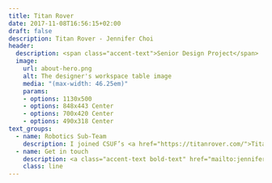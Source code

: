```yaml
---
title: Titan Rover
date: 2017-11-08T16:56:15+02:00
draft: false
description: Titan Rover - Jennifer Choi
header:
  description: <span class="accent-text">Senior Design Project</span>
  image:
    url: about-hero.png
    alt: The designer's workspace table image
    media: "(max-width: 46.25em)"
    params:
    - options: 1130x500
    - options: 848x443 Center
    - options: 700x420 Center
    - options: 490x318 Center
text_groups:
  - name: Robotics Sub-Team
    description: I joined CSUF’s <a href="https://titanrover.com/">Titan Rover</a> team in May of 2019. The team being a multidisciplinary group of students because of the rover's necessary features and potentially having a chance to learn from different majors' specialty is what drew me into joining the team. Annually, CSUF Titan Rover participates in an international competition, the University Rover Challenge, located in Hanksville, Utah, where universities worldwide compete. Thankfully, I had the chance to compete in the 2019 competition before the covid-19 virus circulated the world. The experience I gained from the competition motivated me more to stay with this team.<br>I was assigned to the robotics sub-team for my senior year, which focuses on the robotic arm and the end effector (gripper) of the rover - KRONOS. Initially, the team decided to design a new gripper. After discussing the logistics of the tasks and time needed, we came to terms to tune up the previous rover's end effector. My task was to improve the gripper used in last year's team's and design a system that can perform the necessary task. The task is to allow the rover to perform high precision tasks – type commands on a keyboard during the equipment servicing mission on a service lander and screw in/out a bolt. Although this task could be performed with the end effector, the risk of having an error is higher because the end effector cannot mimic a typing motion, and the operator could accidentally drop the Allen key tool while in use. The end effector's rotation has not been functioning properly. Designing a system that does not need the end effector rotation eliminates that issue temporally for this task. Therefore, to mitigate having too many systems running through the robotic arm's platform and making it easier for the controls sub-team to operate the rover – I came up with a general concept of designing the system shown below. <br> <blockquote class="imgur-embed-pub" lang="en" data-id="cjtyGgf"><a href="https://imgur.com/cjtyGgf">View post on imgur.com</a></blockquote><script async src="//s.imgur.com/min/embed.js" charset="utf-8"></script> <br> The system's attributes are to have an Allen key coupled to the shaft of a motor with high torque output and having it rest on a ball bearing to make it easier for the push-pull solenoid's shaft (that is coupled to the motor) to translate. A linear actuator can then extend or retract the solenoid and motor assembly past the end effector to prevent interference. Therefore, we could use the Allen key to type on the keyboard, also having the functionality of unscrewing the hex head bolt. Below are pictures of testing the integrated typing/Allen key tool system being a success.<br> <blockquote class="imgur-embed-pub" lang="en" data-id="h71IX0Y"><a href="https://imgur.com/h71IX0Y">View post on imgur.com</a></blockquote><script async src="//s.imgur.com/min/embed.js" charset="utf-8"></script><br><blockquote class="imgur-embed-pub" lang="en" data-id="GOZt9H4"><a href="https://imgur.com/GOZt9H4">View post on imgur.com</a></blockquote><script async src="//s.imgur.com/min/embed.js" charset="utf-8"></script> <br> <br>The main issue of the end effector was the rotation at the wrist. It would rotate, but it stops at a certain point, then gets stuck at a certain position, and the gap between the end effector and the link it is coupled to would slightly oscillate. As a team, it was determined that was the root cause of both of the problems. To control that as team, we decided the best way to handle this to avoid a whole redesign of the end effector is to add an idle gear on the opposite end of the pinion gear that was rotating the end effector. Below are photos of the subassembly (yes, there were two external retaining rings on each side of the rod to prevent the rod from rotating) and the rod with the idle gear and a bearing before the rod is about to get cut to the ideal length.<br><blockquote class="imgur-embed-pub" lang="en" data-id="wezU5S4"><a href="https://imgur.com/wezU5S4">View post on imgur.com</a></blockquote><script async src="//s.imgur.com/min/embed.js" charset="utf-8"></script><br><blockquote class="imgur-embed-pub" lang="en" data-id="3OdLAS4"><a href="https://imgur.com/3OdLAS4">View post on imgur.com</a></blockquote><script async src="//s.imgur.com/min/embed.js" charset="utf-8"></script><br>Unfortunately, this did not get the chance to get tested because of the pandemic lockdown. <p>Learning outcomes are design methods for manufacturing, time-management for testing and tuning, team communication skills, and soldering.</p>
  - name: Get in touch
    description: <a class="accent-text bold-text" href="mailto:jenniferchoi@protonmail.com?subject=Hello,%20Jennifer!%20Lets%20make%20something%20great%20together!">jenniferchoi@protonmail.com</a>
    class: line
---
```


